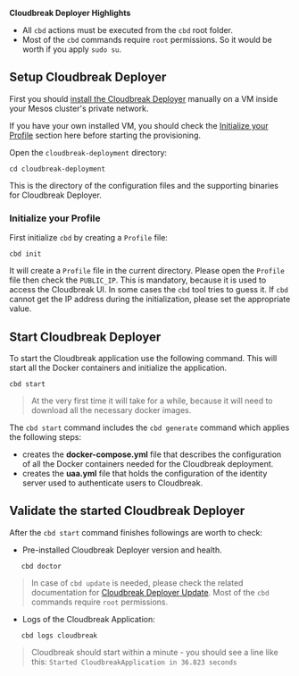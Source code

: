 **Cloudbreak Deployer Highlights**

  * All `cbd` actions must be executed from the `cbd` root folder.
  * Most of the `cbd` commands require `root` permissions. So it would be worth if you apply `sudo su`.

## Setup Cloudbreak Deployer

First you should [install the Cloudbreak Deployer](onprem.md) manually on a VM inside your Mesos cluster's private network.

If you have your own installed VM, you should check the [Initialize your Profile](mesos.md#initialize-your-profile) 
section here before starting the provisioning.

Open the `cloudbreak-deployment` directory:

```
cd cloudbreak-deployment
```
This is the directory of the configuration files and the supporting binaries for Cloudbreak Deployer.

### Initialize your Profile

First initialize `cbd` by creating a `Profile` file:

```
cbd init
```
It will create a `Profile` file in the current directory. Please open the `Profile` file then check the `PUBLIC_IP`. 
This is mandatory, because it is used to access the Cloudbreak UI. In some cases the `cbd` tool tries to 
guess it. If `cbd` cannot get the IP address during the initialization, please set the appropriate value.

## Start Cloudbreak Deployer

To start the Cloudbreak application use the following command.
This will start all the Docker containers and initialize the application.

```
cbd start
```

>At the very first time it will take for a while, because it will need to download all the necessary docker images.

The `cbd start` command includes the `cbd generate` command which applies the following steps:

- creates the **docker-compose.yml** file that describes the configuration of all the Docker containers needed for the Cloudbreak deployment.
- creates the **uaa.yml** file that holds the configuration of the identity server used to authenticate users to Cloudbreak.

## Validate the started Cloudbreak Deployer

After the `cbd start` command finishes followings are worth to check:

- Pre-installed Cloudbreak Deployer version and health.
```
   cbd doctor
```
>In case of `cbd update` is needed, please check the related documentation for [Cloudbreak Deployer Update](operations.md#update-cloudbreak-deployer). Most of the `cbd` commands require `root` permissions.

- Logs of the Cloudbreak Application:
```
   cbd logs cloudbreak
```
>Cloudbreak should start within a minute - you should see a line like this: `Started CloudbreakApplication in 36.823 seconds`